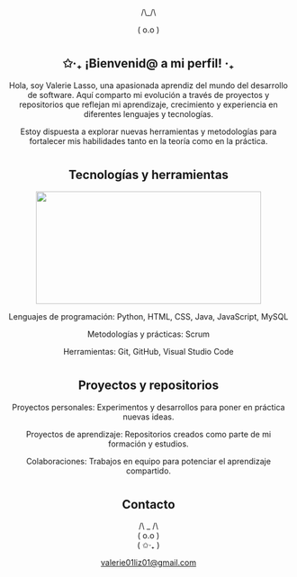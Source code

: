 <div align="center">
/\_/\  

( o.o )

#
## ✩‧₊ ¡Bienvenid@ a mi perfil! ‧₊
Hola, soy Valerie Lasso, una apasionada aprendiz del mundo del desarrollo de software. Aquí comparto mi evolución a través de proyectos y repositorios que reflejan mi aprendizaje, crecimiento y experiencia en diferentes lenguajes y tecnologías.

Estoy dispuesta a explorar nuevas herramientas y metodologías para fortalecer mis habilidades tanto en la teoría como en la práctica.

#
##  Tecnologías y herramientas
<img width="400" height="200" src="https://github-readme-stats.vercel.app/api/top-langs/?username=MichelLasso&size_weight=0.0005&count_weight=0.3&layout=compact&theme=radical">
   <br>
   
Lenguajes de programación: Python, HTML, CSS, Java, JavaScript, MySQL

Metodologías y prácticas: Scrum

Herramientas: Git, GitHub, Visual Studio Code

#

##  Proyectos y repositorios
Proyectos personales: Experimentos y desarrollos para poner en práctica nuevas ideas.

Proyectos de aprendizaje: Repositorios creados como parte de mi formación y estudios.

Colaboraciones: Trabajos en equipo para potenciar el aprendizaje compartido.
#
## Contacto
 /\ _ /\  
(  o.o  )  
(   ✩‧₊   )

valerie01liz01@gmail.com
